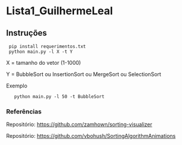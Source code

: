 # Lista1_GuilhermeLeal

## Instruções

```
 pip install requerimentos.txt
 python main.py -l X -t Y
```
 X = tamanho do vetor (1-1000)

 Y = BubbleSort ou InsertionSort ou MergeSort ou SelectionSort

 Exemplo
 ```
    python main.py -l 50 -t BubbleSort
 ```

### Referências
 Repositório: https://github.com/zamhown/sorting-visualizer
 
 Repositório: https://github.com/vbohush/SortingAlgorithmAnimations